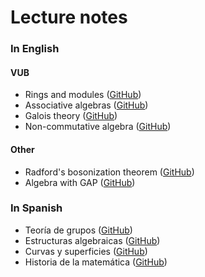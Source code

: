 # Lecture notes

### In English

#### VUB
* Rings and modules ([GitHub](https://github.com/vendramin/rings))
* Associative algebras ([GitHub](https://github.com/vendramin/associative))
* Galois theory ([GitHub](https://github.com/vendramin/galois))
* Non-commutative algebra ([GitHub](https://github.com/vendramin/noncommutative))

#### Other

* Radford's bosonization theorem ([GitHub](https://github.com/vendramin/radford))
* Algebra with GAP ([GitHub](https://github.com/vendramin/gap))

### In Spanish

* Teoría de grupos ([GitHub](https://github.com/vendramin/grupos))
* Estructuras algebraicas ([GitHub](https://github.com/vendramin/estructuras))
* Curvas y superficies ([GitHub](https://github.com/vendramin/curvas))
* Historia de la matemática ([GitHub](https://github.com/vendramin/historia))

